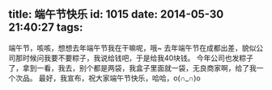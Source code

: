 title: 端午节快乐
id: 1015
date: 2014-05-30 21:40:27
tags:
---

   端午节，咳咳，想想去年端午节我在干嘛呢，哦~ 去年端午节在成都出差，貌似公司那时候问我要不要粽子，我说给钱吧，于是给我40块钱。
  今年公司也发粽子了，拿到一看，我去，别个都是两袋，我盒子里面就一袋，无良商家啊，给了我一个次品。
  最好，我宣布，祝大家端午节快乐，哈哈，o(∩_∩)o 